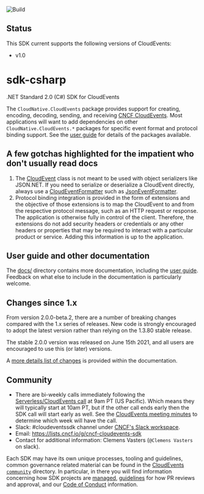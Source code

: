 ![Build](https://ci.appveyor.com/api/projects/status/github/cloudevents/sdk-csharp?svg=true)

## Status

This SDK current supports the following versions of CloudEvents:

- v1.0

# sdk-csharp

.NET Standard 2.0 (C#) SDK for CloudEvents

The `CloudNative.CloudEvents` package provides support for creating, encoding,
decoding, sending, and receiving [CNCF
CloudEvents](https://github.com/cloudevents/spec). Most applications
will want to add dependencies on other `CloudNative.CloudEvents.*`
packages for specific event format and protocol binding support. See
the [user guide](docs/guide.md) for details of the packages available.

## A few gotchas highlighted for the impatient who don't usually read docs

1. The [CloudEvent](src/CloudNative.CloudEvents/CloudEvent.cs) class is not meant to be used with 
   object serializers like JSON.NET. If you need to serialize or deserialize a CloudEvent directly, always use a
   [CloudEventFormatter](src/CloudNative.CloudEvents/CloudEventFormatter.cs)
   such as  [JsonEventFormatter](src/CloudNative.CloudEvents.JsonNet/JsonEventFormatter.cs).
2. Protocol binding integration is provided in the form of extensions and the objective of those extensions
   is to map the CloudEvent to and from the respective protocol message, such as an HTTP request or response.
   The application is otherwise fully in control of the client. Therefore, the extensions do not
   add security headers or credentials or any other headers or properties that may be required to interact
   with a particular product or service. Adding this information is up to the application.

## User guide and other documentation

The [docs/](docs) directory contains more documentation, including
the [user guide](docs/guide.md). Feedback on what else to include in
the documentation is particularly welcome.

## Changes since 1.x

From version 2.0.0-beta.2, there are a number of breaking changes
compared with the 1.x series of releases. New code is
strongly encouraged to adopt the latest version rather than relying
on the 1.3.80 stable release.

The stable 2.0.0 version was released on June 15th 2021, and all
users are encouraged to use this (or later) versions.

A [more details list of changes](docs/changes-since-1x.md) is
provided within the documentation.

## Community

- There are bi-weekly calls immediately following the [Serverless/CloudEvents
  call](https://github.com/cloudevents/spec#meeting-time) at
  9am PT (US Pacific). Which means they will typically start at 10am PT, but
  if the other call ends early then the SDK call will start early as well.
  See the [CloudEvents meeting minutes](https://docs.google.com/document/d/1OVF68rpuPK5shIHILK9JOqlZBbfe91RNzQ7u_P7YCDE/edit#)
  to determine which week will have the call.
- Slack: #cloudeventssdk channel under
  [CNCF's Slack workspace](https://slack.cncf.io/).
- Email: https://lists.cncf.io/g/cncf-cloudevents-sdk
- Contact for additional information: Clemens Vasters (`@Clemens Vasters`
  on slack).

Each SDK may have its own unique processes, tooling and guidelines, common
governance related material can be found in the
[CloudEvents `community`](https://github.com/cloudevents/spec/tree/master/community)
directory. In particular, in there you will find information concerning
how SDK projects are
[managed](https://github.com/cloudevents/spec/blob/master/community/SDK-GOVERNANCE.md),
[guidelines](https://github.com/cloudevents/spec/blob/master/community/SDK-maintainer-guidelines.md)
for how PR reviews and approval, and our
[Code of Conduct](https://github.com/cloudevents/spec/blob/master/community/GOVERNANCE.md#additional-information)
information.
